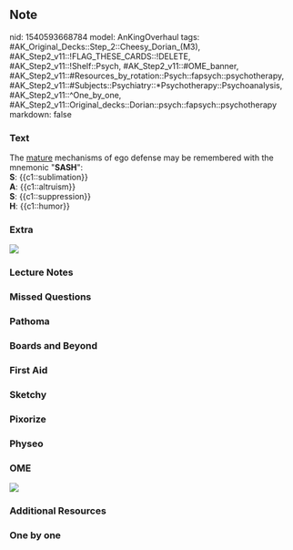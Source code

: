 ## Note
nid: 1540593668784
model: AnKingOverhaul
tags: #AK_Original_Decks::Step_2::Cheesy_Dorian_(M3), #AK_Step2_v11::!FLAG_THESE_CARDS::!DELETE, #AK_Step2_v11::!Shelf::Psych, #AK_Step2_v11::#OME_banner, #AK_Step2_v11::#Resources_by_rotation::Psych::fapsych::psychotherapy, #AK_Step2_v11::#Subjects::Psychiatry::*Psychotherapy::Psychoanalysis, #AK_Step2_v11::^One_by_one, #AK_Step2_v11::Original_decks::Dorian::psych::fapsych::psychotherapy
markdown: false

### Text
<div>
  The <u>mature</u> mechanisms of ego defense may be remembered
  with the mnemonic "<b>SASH</b>":
</div>
<div>
  <b>S</b>: {{c1::sublimation}}
</div>
<div>
  <b>A</b>: {{c1::altruism}}
</div>
<div>
  <b>S</b>: {{c1::suppression}}
</div>
<div>
  <b>H</b>: {{c1::humor}}
</div>

### Extra
<img src="paste-13219909337089_1529603012320.jpg">

### Lecture Notes


### Missed Questions


### Pathoma


### Boards and Beyond


### First Aid


### Sketchy


### Pixorize


### Physeo


### OME
<div class="ome-widget">
  <a href="https://onlinemeded.org?ref=anki"><img src=
  "_OME_AnkiFlashcards_General_7.png"></a>
</div>

### Additional Resources


### One by one

